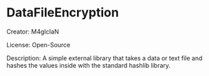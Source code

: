 # DataFileEncryption

Creator: M4gIcIaN

License: Open-Source

Description: A simple external library that takes a data or text file and hashes the values inside with the standard hashlib library. 
